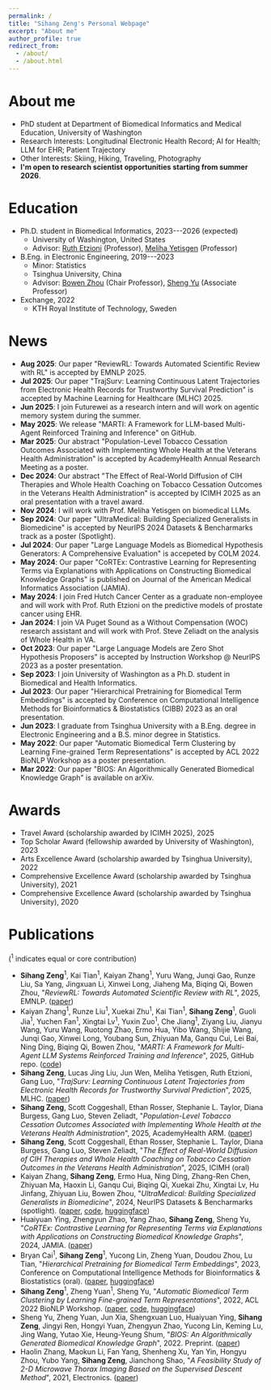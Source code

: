 ```yaml
---
permalink: /
title: "Sihang Zeng's Personal Webpage"
excerpt: "About me"
author_profile: true
redirect_from: 
  - /about/
  - /about.html
---
```


# About me
- PhD student at Department of Biomedical Informatics and Medical Education, University of Washington
- Research Interests: Longitudinal Electronic Health Record; AI for Health; LLM for EHR; Patient Trajectory
- Other Interests: Skiing, Hiking, Traveling, Photography
- **I'm open to research scientist opportunities starting from summer 2026**.

# Education
- Ph.D. student in Biomedical Informatics, 2023---2026 (expected)
  - University of Washington, United States
  - Advisor: [Ruth Etzioni](https://www.fredhutch.org/en/faculty-lab-directory/etzioni-ruth.html) (Professor), [Meliha Yetisgen](https://scholar.google.com/citations?user=VrlSAFsAAAAJ&hl=en) (Professor)
- B.Eng. in Electronic Engineering, 2019---2023
  - Minor: Statistics
  - Tsinghua University, China
  - Advisor: [Bowen Zhou](https://scholar.google.com/citations?user=h3Nsz6YAAAAJ&hl=zh-CN) (Chair Professor), [Sheng Yu](https://scholar.google.com/citations?user=f4ELYWEAAAAJ&hl=en) (Associate Professor)
- Exchange, 2022
  - KTH Royal Institute of Technology, Sweden

# News
- **Aug 2025**: Our paper "ReviewRL: Towards Automated Scientific Review with RL" is accepted by EMNLP 2025.
- **Jul 2025**: Our paper "TrajSurv: Learning Continuous Latent Trajectories from Electronic Health Records for Trustworthy Survival Prediction" is accepted by Machine Learning for Healthcare (MLHC) 2025. 
- **Jun 2025**: I join Futurewei as a research intern and will work on agentic memory system during the summer. 
- **May 2025**: We release "MARTI: A Framework for LLM-based Multi-Agent Reinforced Training and Inference" on GitHub.
- **Mar 2025**: Our abstract "Population-Level Tobacco Cessation Outcomes Associated with Implementing Whole Health at the Veterans Health Administration" is accepted by AcademyHealth Annual Research Meeting as a poster.
- **Dec 2024**: Our abstract "The Effect of Real-World Diffusion of CIH Therapies and Whole Health Coaching on Tobacco Cessation Outcomes in the Veterans Health Administration" is accepted by ICIMH 2025 as an oral presentation with a travel award.
- **Nov 2024**: I will work with Prof. Meliha Yetisgen on biomedical LLMs.
- **Sep 2024**: Our paper "UltraMedical: Building Specialized Generalists in Biomedicine" is accepted by NeurIPS 2024 Datasets & Bencharmarks track as a poster (Spotlight).
- **Jul 2024**: Our paper "Large Language Models as Biomedical Hypothesis Generators: A Comprehensive Evaluation" is accepeted by COLM 2024.
- **May 2024**: Our paper "CoRTEx: Contrastive Learning for Representing Terms via Explanations with Applications on Constructing Biomedical Knowledge Graphs" is published on Journal of the American Medical Informatics Association (JAMIA).
- **May 2024**: I join Fred Hutch Cancer Center as a graduate non-employee and will work with Prof. Ruth Etzioni on the predictive models of prostate cancer using EHR.
- **Jan 2024**: I join VA Puget Sound as a Without Compensation (WOC) research assistant and will work with Prof. Steve Zeliadt on the analysis of Whole Health in VA.
- **Oct 2023**: Our paper "Large Language Models are Zero Shot Hypothesis Proposers" is accepted by Instruction Workshop @ NeurIPS 2023 as a poster presentation.
- **Sep 2023**: I join University of Washington as a Ph.D. student in Biomedical and Health Informatics.
- **Jul 2023**: Our paper "Hierarchical Pretraining for Biomedical Term Embeddings" is accepted by Conference on Computational Intelligence Methods for Bioinformatics & Biostatistics (CIBB) 2023 as an oral presentation.
- **Jun 2023**: I graduate from Tsinghua University with a B.Eng. degree in Electronic Engineering and a B.S. minor degree in Statistics.
- **May 2022**: Our paper "Automatic Biomedical Term Clustering by Learning Fine-grained Term Representations" is accepted by ACL 2022 BioNLP Workshop as a poster presentation.
- **Mar 2022**: Our paper "BIOS: An Algorithmically Generated Biomedical Knowledge Graph" is available on arXiv.

# Awards
- Travel Award (scholarship awarded by ICIMH 2025), 2025
- Top Scholar Award (fellowship awarded by University of Washington), 2023
- Arts Excellence Award (scholarship awarded by Tsinghua University), 2022
- Comprehensive Excellence Award (scholarship awarded by Tsinghua University), 2021
- Comprehensive Excellence Award (scholarship awarded by Tsinghua University), 2020

# Publications
(<sup>1</sup> indicates equal or core contribution)
- **Sihang Zeng**<sup>1</sup>, Kai Tian<sup>1</sup>, Kaiyan Zhang<sup>1</sup>, Yuru Wang, Junqi Gao, Runze Liu, Sa Yang, Jingxuan Li, Xinwei Long, Jiaheng Ma, Biqing Qi, Bowen Zhou, "*ReviewRL: Towards Automated Scientific Review with RL*", 2025, EMNLP. ([paper](https://arxiv.org/abs/2508.10308))
- Kaiyan Zhang<sup>1</sup>, Runze Liu<sup>1</sup>, Xuekai Zhu<sup>1</sup>, Kai Tian<sup>1</sup>, **Sihang Zeng**<sup>1</sup>, Guoli Jia<sup>1</sup>, Yuchen Fan<sup>1</sup>, Xingtai Lv<sup>1</sup>, Yuxin Zuo<sup>1</sup>, Che Jiang<sup>1</sup>, Ziyang Liu, Jianyu Wang, Yuru Wang, Ruotong Zhao, Ermo Hua, Yibo Wang, Shijie Wang, Junqi Gao, Xinwei Long, Youbang Sun, Zhiyuan Ma, Ganqu Cui, Lei Bai, Ning Ding, Biqing Qi, Bowen Zhou, "*MARTI: A Framework for Multi-Agent LLM Systems Reinforced Training and Inference*", 2025, GitHub repo. ([code](https://github.com/TsinghuaC3I/MARTI))
- **Sihang Zeng**, Lucas Jing Liu, Jun Wen, Meliha Yetisgen, Ruth Etzioni, Gang Luo, "*TrajSurv: Learning Continuous Latent Trajectories from Electronic Health Records for Trustworthy Survival Prediction*", 2025, MLHC. ([paper](https://arxiv.org/abs/2508.00657))
- **Sihang Zeng**, Scott Coggeshall, Ethan Rosser, Stephanie L. Taylor, Diana Burgess, Gang Luo, Steven Zeliadt, "*Population-Level Tobacco Cessation Outcomes Associated with Implementing Whole Health at the Veterans Health Administration*", 2025, AcademyHealth ARM. ([paper](https://academyhealth.confex.com/academyhealth/2025arm/meetingapp.cgi/Paper/70298)) 
- **Sihang Zeng**, Scott Coggeshall, Ethan Rosser, Stephanie L. Taylor, Diana Burgess, Gang Luo, Steven Zeliadt, "*The Effect of Real-World Diffusion of CIH Therapies and Whole Health Coaching on Tobacco Cessation Outcomes in the Veterans Health Administration*", 2025, ICIMH (oral)
- Kaiyan Zhang, **Sihang Zeng**, Ermo Hua, Ning Ding, Zhang-Ren Chen, Zhiyuan Ma, Haoxin Li, Ganqu Cui, Biqing Qi, Xuekai Zhu, Xingtai Lv, Hu Jinfang, Zhiyuan Liu, Bowen Zhou, "*UltraMedical: Building Specialized Generalists in Biomedicine*", 2024, NeurIPS Datasets & Bencharmarks (spotlight). ([paper](https://arxiv.org/pdf/2406.03949), [code](https://github.com/TsinghuaC3I/UltraMedical), [huggingface](https://huggingface.co/TsinghuaC3I/Llama-3-8B-UltraMedical))
- Huaiyuan Ying, Zhengyun Zhao, Yang Zhao, **Sihang Zeng**, Sheng Yu, "*CoRTEx: Contrastive Learning for Representing Terms via Explanations with Applications on Constructing Biomedical Knowledge Graphs*", 2024, JAMIA. ([paper](https://arxiv.org/ftp/arxiv/papers/2312/2312.08036.pdf))
- Bryan Cai<sup>1</sup>, **Sihang Zeng**<sup>1</sup>, Yucong Lin, Zheng Yuan, Doudou Zhou, Lu Tian, "*Hierarchical Pretraining for Biomedical Term Embeddings*", 2023, Conference on Computational Intelligence Methods for Bioinformatics & Biostatistics (oral). ([paper](https://arxiv.org/pdf/2307.00266.pdf), [huggingface](https://huggingface.co/bxcai/HiPrBERT))
- **Sihang Zeng**<sup>1</sup>, Zheng Yuan<sup>1</sup>, Sheng Yu, "*Automatic Biomedical Term Clustering by Learning Fine-grained Term Representations*", 2022, ACL 2022 BioNLP Workshop. ([paper](https://aclanthology.org/2022.bionlp-1.8.pdf), [code](https://github.com/GanjinZero/CODER/tree/master/coderpp), [huggingface](https://huggingface.co/GanjinZero/coder_eng_pp))
- Sheng Yu, Zheng Yuan, Jun Xia, Shengxuan Luo, Huaiyuan Ying, **Sihang Zeng**, Jingyi Ren, Hongyi Yuan, Zhengyun Zhao, Yucong Lin, Keming Lu, Jing Wang, Yutao Xie, Heung-Yeung Shum, "*BIOS: An Algorithmically Generated Biomedical Knowledge Graph*", 2022. Preprint. ([paper](https://arxiv.org/ftp/arxiv/papers/2203/2203.09975.pdf))
- Haolin Zhang, Maokun Li, Fan Yang, Shenheng Xu, Yan Yin, Hongyu Zhou, Yubo Yang, **Sihang Zeng**, Jianchong Shao, "*A Feasibility Study of 2-D Microwave Thorax Imaging Based on the Supervised Descent Method*", 2021, Electronics. ([paper](https://doi.org/10.3390/electronics10030352))

